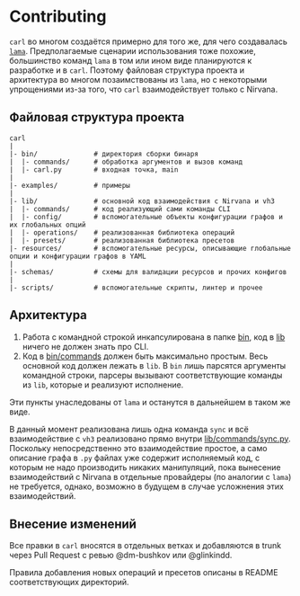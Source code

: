 # Contributing

`carl` во многом создаётся примерно для того же, для чего создавалась [`lama`](https://a.yandex-team.ru/arc/trunk/arcadia/maps/analytics/tools/lama).
Предполагаемые сценарии использования тоже похожие, большинство команд `lama` в том или ином виде планируются к разработке и в `carl`.
Поэтому файловая структура проекта и архитектура во многом позаимствованы из `lama`, но с некоторыми упрощениями из-за того,
что `carl` взаимодействует только с Nirvana.

## Файловая структура проекта
```
carl
|
|- bin/              # директория сборки бинаря
|  |- commands/      # обработка аргументов и вызов команд
|  |- carl.py        # входная точка, main
|
|- examples/         # примеры
|
|- lib/              # основной код взаимодействия с Nirvana и vh3
|  |- commands/      # код реализующий сами команды CLI
|  |- config/        # вспомогательные объекты конфигурации графов и их глобальных опций
|  |- operations/    # реализованная библиотека операций
|  |- presets/       # реализованная библиотека пресетов
|- resources/        # вспомогательные ресурсы, описывающие глобальные опции и конфигурации графов в YAML
|
|- schemas/          # схемы для валидации ресурсов и прочих конфигов
|
|- scripts/          # вспомогательные скрипты, линтер и прочее
```




## Архитектура

1. Работа с командной строкой инкапсулирована в папке [bin](bin), код в [lib](lib) ничего не должен знать про CLI.
2. Код в [bin/commands](bin/commands) должен быть максимально простым. Весь основной код должен лежать в `lib`. В `bin` лишь парсятся аргументы командной строки, парсеры вызывают соответствующие команды из `lib`, которые и реализуют исполнение.

Эти пункты унаследованы от `lama` и останутся в дальнейшем в таком же виде. 

В данный момент реализована лишь одна команда `sync` и всё взаимодействие с `vh3` реализовано прямо внутри [lib/commands/sync.py](lib/commands/sync.py). Поскольку непосредственно это взаимодействие простое, а само описание графа в `.py` файлах уже содержит исполняемый код, с которым не надо производить никаких манипуляций, пока вынесение взаимодействий с Nirvana в отдельные провайдеры (по аналогии с `lama`) не требуется, однако, возможно в будущем в случае усложнения этих взаимодействий.




## Внесение изменений

Все правки в `carl` вносятся в отдельных ветках и добавляются в trunk через Pull Request с ревью @dm-bushkov или @glinkindd.

Правила добавления новых операций и пресетов описаны в README соответствующих директорий.

